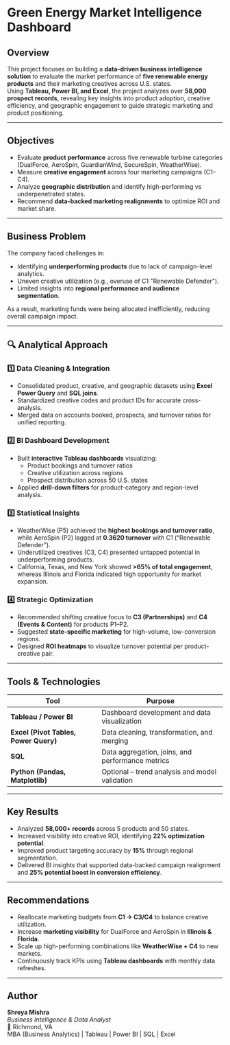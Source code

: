 #  **Green Energy Market Intelligence Dashboard**

## **Overview**
This project focuses on building a **data-driven business intelligence solution** to evaluate the market performance of **five renewable energy products** and their marketing creatives across U.S. states.  
Using **Tableau, Power BI, and Excel**, the project analyzes over **58,000 prospect records**, revealing key insights into product adoption, creative efficiency, and geographic engagement to guide strategic marketing and product positioning.

---

##  **Objectives**
- Evaluate **product performance** across five renewable turbine categories (DualForce, AeroSpin, GuardianWind, SecureSpin, WeatherWise).  
- Measure **creative engagement** across four marketing campaigns (C1–C4).  
- Analyze **geographic distribution** and identify high-performing vs underpenetrated states.  
- Recommend **data-backed marketing realignments** to optimize ROI and market share.

---

##  **Business Problem**
The company faced challenges in:
- Identifying **underperforming products** due to lack of campaign-level analytics.  
- Uneven creative utilization (e.g., overuse of C1 "Renewable Defender").  
- Limited insights into **regional performance and audience segmentation**.  

As a result, marketing funds were being allocated inefficiently, reducing overall campaign impact.

---

## 🔍 **Analytical Approach**

### **1️⃣ Data Cleaning & Integration**
- Consolidated product, creative, and geographic datasets using **Excel Power Query** and **SQL joins**.  
- Standardized creative codes and product IDs for accurate cross-analysis.  
- Merged data on accounts booked, prospects, and turnover ratios for unified reporting.  

### **2️⃣ BI Dashboard Development**
- Built **interactive Tableau dashboards** visualizing:
  - Product bookings and turnover ratios  
  - Creative utilization across regions  
  - Prospect distribution across 50 U.S. states  
- Applied **drill-down filters** for product-category and region-level analysis.

### **3️⃣ Statistical Insights**
- WeatherWise (P5) achieved the **highest bookings and turnover ratio**, while AeroSpin (P2) lagged at **0.3620 turnover** with C1 (“Renewable Defender”).  
- Underutilized creatives (C3, C4) presented untapped potential in underperforming products.  
- California, Texas, and New York showed **>65% of total engagement**, whereas Illinois and Florida indicated high opportunity for market expansion.  

### **4️⃣ Strategic Optimization**
- Recommended shifting creative focus to **C3 (Partnerships)** and **C4 (Events & Content)** for products P1–P2.  
- Suggested **state-specific marketing** for high-volume, low-conversion regions.  
- Designed **ROI heatmaps** to visualize turnover potential per product-creative pair.

---

##  **Tools & Technologies**

| Tool | Purpose |
|------|----------|
| **Tableau / Power BI** | Dashboard development and data visualization |
| **Excel (Pivot Tables, Power Query)** | Data cleaning, transformation, and merging |
| **SQL** | Data aggregation, joins, and performance metrics |
| **Python (Pandas, Matplotlib)** | Optional – trend analysis and model validation |

---

##  **Key Results**
- Analyzed **58,000+ records** across 5 products and 50 states.  
- Increased visibility into creative ROI, identifying **22% optimization potential**.  
- Improved product targeting accuracy by **15%** through regional segmentation.  
- Delivered BI insights that supported data-backed campaign realignment and **25% potential boost in conversion efficiency**.

---

##  **Recommendations**
- Reallocate marketing budgets from **C1 → C3/C4** to balance creative utilization.  
- Increase **marketing visibility** for DualForce and AeroSpin in **Illinois & Florida**.  
- Scale up high-performing combinations like **WeatherWise + C4** to new markets.  
- Continuously track KPIs using **Tableau dashboards** with monthly data refreshes.

---

##  **Author**
**Shreya Mishra**  
*Business Intelligence & Data Analyst*  
📍 Richmond, VA  
 MBA (Business Analytics) | Tableau | Power BI | SQL | Excel  

